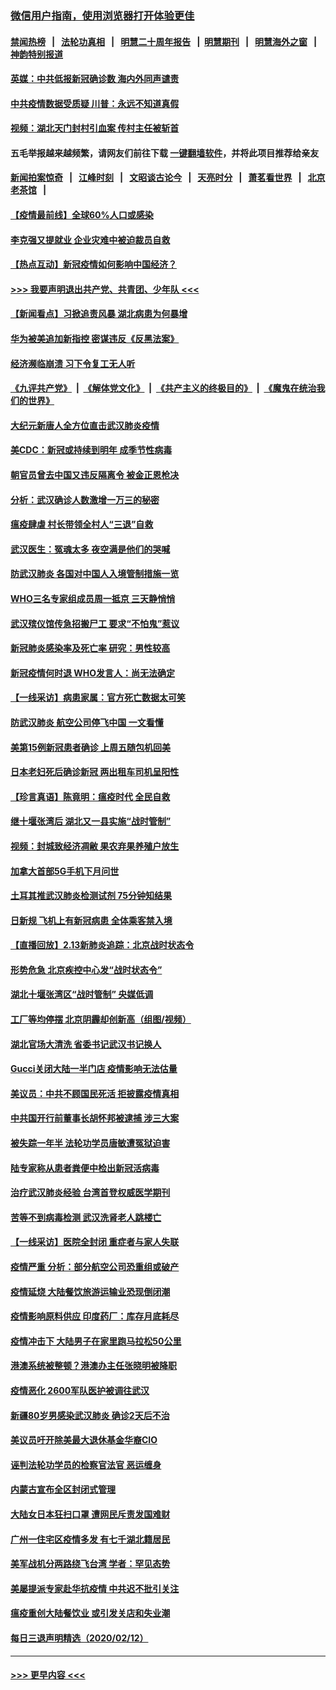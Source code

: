 ### [微信用户指南，使用浏览器打开体验更佳](https://github.com/gfw-breaker/banned-news1/blob/master/indexes/wechat-guide.md?t=0)
#### [禁闻热榜](热点新闻.md?t=0)  &nbsp;&nbsp;|&nbsp;&nbsp; [法轮功真相](https://github.com/gfw-breaker/truth/blob/master/README.md?t=0) &nbsp;&nbsp;|&nbsp;&nbsp; [明慧二十周年报告](https://github.com/gfw-breaker/mh-reports/blob/master/README.md?t=0) &nbsp;&nbsp;|&nbsp;&nbsp;[明慧期刊](https://github.com/gfw-breaker/mh-qikan) &nbsp;&nbsp;|&nbsp;&nbsp; [明慧海外之窗](https://github.com/gfw-breaker/mh-news/blob/master/README.md?t=0) &nbsp;&nbsp;|&nbsp;&nbsp; [神韵特别报道](https://github.com/gfw-breaker/mh-news/blob/master/shenyun.md?t=0)
#### [英媒：中共低报新冠确诊数 海内外同声谴责](../pages/nsc413/n11867421.md?t=02140855) 
#### [中共疫情数据受质疑 川普：永远不知道真假](../pages/nsc413/n11867195.md?t=02140855) 
#### [视频：湖北天门封村引血案 传村主任被斩首](../pages/nsc413/n11867382.md?t=02140855) 
#### 五毛举报越来越频繁，请网友们前往下载 [一键翻墙软件](https://github.com/gfw-breaker/ssr-accounts)，并将此项目推荐给亲友
#### [新闻拍案惊奇](https://github.com/gfw-breaker/banned-news1/blob/master/pages/link4.md) &nbsp;&nbsp;|&nbsp;&nbsp; [江峰时刻](https://github.com/gfw-breaker/banned-news1/blob/master/pages/link4.md) &nbsp;&nbsp;|&nbsp;&nbsp; [文昭谈古论今](https://github.com/gfw-breaker/banned-news1/blob/master/pages/link4.md) &nbsp;&nbsp;|&nbsp;&nbsp; [天亮时分](https://github.com/gfw-breaker/banned-news1/blob/master/pages/link4.md) &nbsp;&nbsp;|&nbsp;&nbsp; [萧茗看世界](https://github.com/gfw-breaker/banned-news1/blob/master/pages/link4.md) &nbsp;&nbsp;|&nbsp;&nbsp; [北京老茶馆](https://github.com/gfw-breaker/banned-news1/blob/master/pages/link4.md) &nbsp;&nbsp;|&nbsp;&nbsp; 
#### [【疫情最前线】全球60%人口或感染](../pages/nsc413/n11866914.md?t=02140855) 
#### [李克强又提就业 企业灾难中被迫裁员自救](../pages/nsc413/n11867323.md?t=02140855) 
#### [【热点互动】新冠疫情如何影响中国经济？](../pages/nsc413/n11867208.md?t=02140855) 
#### [>>> 我要声明退出共产党、共青团、少年队 <<<](https://github.com/begood0513/goodnews/blob/master/quit/letter.md) 
#### [【新闻看点】习掀追责风暴 湖北病患为何暴增](../pages/nsc413/n11867035.md?t=02140855) 
#### [华为被美追加新指控 密谋违反《反黑法案》](../pages/nsc413/n11867191.md?t=02140855) 
#### [经济濒临崩溃 习下令复工无人听](../pages/nsc413/n11867269.md?t=02140855) 
#### [《九评共产党》](https://github.com/begood0513/9ping.md/blob/master/README.md) &nbsp;|&nbsp; [《解体党文化》](../../../../jtdwh.md/blob/master/README.md)  &nbsp;|&nbsp; [《共产主义的终极目的》](../../../../gczydzjmd.md/blob/master/README.md) &nbsp;|&nbsp; [《魔鬼在统治我们的世界》](../../../../mgztzwmdsj.md/blob/master/README.md) 
#### [大纪元新唐人全方位直击武汉肺炎疫情](../pages/nsc413/n11859405.md?t=02140855) 
#### [美CDC：新冠或持续到明年 成季节性病毒](../pages/nsc413/n11867279.md?t=02140855) 
#### [朝官员曾去中国又违反隔离令 被金正恩枪决](../pages/nsc413/n11867087.md?t=02140855) 
#### [分析：武汉确诊人数激增一万三的秘密](../pages/nsc413/n11866187.md?t=02140855) 
#### [瘟疫肆虐 村长带领全村人“三退”自救](../pages/nsc413/n11861714.md?t=02140855) 
#### [武汉医生：冤魂太多 夜空满是他们的哭喊](../pages/nsc413/n11867107.md?t=02140855) 
#### [防武汉肺炎 各国对中国人入境管制措施一览](../pages/nsc413/n11838726.md?t=02140855) 
#### [WHO三名专家组成员周一抵京 三天静悄悄](../pages/nsc413/n11866947.md?t=02140855) 
#### [武汉殡仪馆传急招搬尸工 要求“不怕鬼”惹议](../pages/nsc413/n11866834.md?t=02140855) 
#### [新冠肺炎感染率及死亡率 研究：男性较高](../pages/nsc413/n11866956.md?t=02140855) 
#### [新冠疫情何时退 WHO发言人：尚无法确定](../pages/nsc413/n11866864.md?t=02140855) 
#### [【一线采访】病患家属：官方死亡数据太可笑](../pages/nsc413/n11866840.md?t=02140855) 
#### [防武汉肺炎 航空公司停飞中国 一文看懂](../pages/nsc413/n11866800.md?t=02140855) 
#### [美第15例新冠患者确诊 上周五随包机回美](../pages/nsc413/n11866852.md?t=02140855) 
#### [日本老妇死后确诊新冠 两出租车司机呈阳性](../pages/nsc413/n11866755.md?t=02140855) 
#### [【珍言真语】陈竟明：瘟疫时代 全民自救](../pages/nsc413/n11866765.md?t=02140855) 
#### [继十堰张湾后 湖北又一县实施“战时管制”](../pages/nsc413/n11866748.md?t=02140855) 
#### [视频：封城致经济凋敝 果农弃果养殖户放生](../pages/nsc413/n11866120.md?t=02140855) 
#### [加拿大首部5G手机下月问世](../pages/nsc413/n11864631.md?t=02140855) 
#### [土耳其推武汉肺炎检测试剂 75分钟知结果](../pages/nsc413/n11866520.md?t=02140855) 
#### [日新规 飞机上有新冠病患 全体乘客禁入境](../pages/nsc413/n11866233.md?t=02140855) 
#### [【直播回放】2.13新肺炎追踪：北京战时状态令](../pages/nsc413/n11866261.md?t=02140855) 
#### [形势危急 北京疾控中心发“战时状态令”](../pages/nsc413/n11866362.md?t=02140855) 
#### [湖北十堰张湾区“战时管制” 央媒低调](../pages/nsc413/n11866013.md?t=02140855) 
#### [工厂等均停摆 北京阴霾却创新高（组图/视频）](../pages/nsc413/n11865856.md?t=02140855) 
#### [湖北官场大清洗 省委书记武汉书记换人](../pages/nsc413/n11865112.md?t=02140855) 
#### [Gucci关闭大陆一半门店 疫情影响无法估量](../pages/nsc413/n11865799.md?t=02140855) 
#### [美议员：中共不顾国民死活 拒披露疫情真相](../pages/nsc413/n11866147.md?t=02140855) 
#### [中共国开行前董事长胡怀邦被逮捕 涉三大案](../pages/nsc413/n11865943.md?t=02140855) 
#### [被失踪一年半 法轮功学员唐敏遭冤狱迫害](../pages/nsc413/n11863707.md?t=02140855) 
#### [陆专家称从患者粪便中检出新冠活病毒](../pages/nsc413/n11865858.md?t=02140855) 
#### [治疗武汉肺炎经验 台湾首登权威医学期刊](../pages/nsc413/n11865669.md?t=02140855) 
#### [苦等不到病毒检测 武汉洗肾老人跳楼亡](../pages/nsc413/n11866020.md?t=02140855) 
#### [【一线采访】医院全封闭 重症者与家人失联](../pages/nsc413/n11864778.md?t=02140855) 
#### [疫情严重 分析：部分航空公司恐重组或破产](../pages/nsc413/n11865138.md?t=02140855) 
#### [疫情延烧 大陆餐饮旅游运输业恐现倒闭潮](../pages/nsc413/n11865608.md?t=02140855) 
#### [疫情影响原料供应 印度药厂：库存月底耗尽](../pages/nsc413/n11865151.md?t=02140855) 
#### [疫情冲击下 大陆男子在家里跑马拉松50公里](../pages/nsc413/n11865585.md?t=02140855) 
#### [港澳系统被整顿？港澳办主任张晓明被降职](../pages/nsc413/n11865277.md?t=02140855) 
#### [疫情恶化 2600军队医护被调往武汉](../pages/nsc413/n11865111.md?t=02140855) 
#### [新疆80岁男感染武汉肺炎 确诊2天后不治](../pages/nsc413/n11865260.md?t=02140855) 
#### [美议员吁开除美最大退休基金华裔CIO](../pages/nsc413/n11865230.md?t=02140855) 
#### [诬判法轮功学员的检察官法官 恶运缠身](../pages/nsc413/n11864380.md?t=02140855) 
#### [内蒙古宣布全区封闭式管理](../pages/nsc413/n11865271.md?t=02140855) 
#### [大陆女日本狂扫口罩 遭网民斥责发国难财](../pages/nsc413/n11865107.md?t=02140855) 
#### [广州一住宅区疫情多发 有七千湖北籍居民](../pages/nsc413/n11865083.md?t=02140855) 
#### [美军战机分两路绕飞台湾 学者：罕见态势](../pages/nsc413/n11864996.md?t=02140855) 
#### [美屡提派专家赴华抗疫情 中共迟不批引关注](../pages/nsc413/n11864719.md?t=02140855) 
#### [瘟疫重创大陆餐饮业 或引发关店和失业潮](../pages/nsc413/n11864742.md?t=02140855) 
#### [每日三退声明精选（2020/02/12）](../pages/nsc413/n11865077.md?t=02140855) 

----
#### [ >>> 更早内容 <<< ](../indexes/nsc413-earlier.md)
